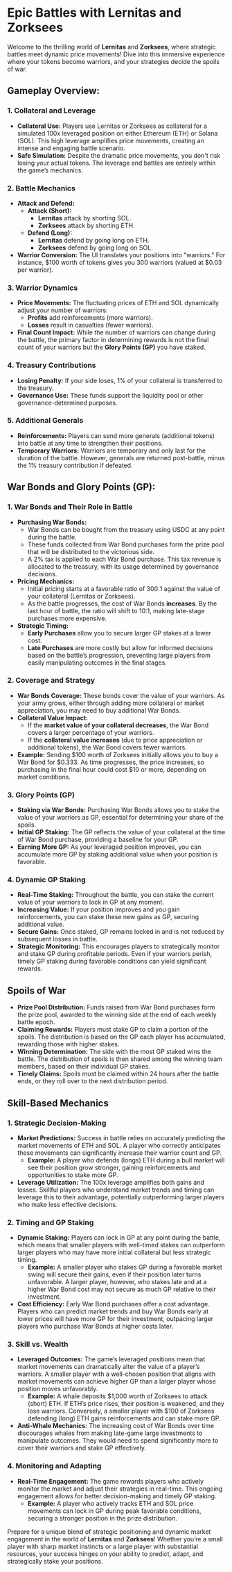 # Epic Battles with Lernitas and Zorksees

Welcome to the thrilling world of **Lernitas** and **Zorksees**, where strategic battles meet dynamic price movements! Dive into this immersive experience where your tokens become warriors, and your strategies decide the spoils of war.

## Gameplay Overview:

### 1. Collateral and Leverage

- **Collateral Use:** Players use Lernitas or Zorksees as collateral for a simulated 100x leveraged position on either Ethereum (ETH) or Solana (SOL). This high leverage amplifies price movements, creating an intense and engaging battle scenario.
- **Safe Simulation:** Despite the dramatic price movements, you don't risk losing your actual tokens. The leverage and battles are entirely within the game’s mechanics.

### 2. Battle Mechanics

- **Attack and Defend:**
  - **Attack (Short):**
    - **Lernitas** attack by shorting SOL.
    - **Zorksees** attack by shorting ETH.
  - **Defend (Long):**
    - **Lernitas** defend by going long on ETH.
    - **Zorksees** defend by going long on SOL.
- **Warrior Conversion:** The UI translates your positions into "warriors." For instance, $100 worth of tokens gives you 300 warriors (valued at $0.03 per warrior).

### 3. Warrior Dynamics

- **Price Movements:** The fluctuating prices of ETH and SOL dynamically adjust your number of warriors:
  - **Profits** add reinforcements (more warriors).
  - **Losses** result in casualties (fewer warriors).
- **Final Count Impact:** While the number of warriors can change during the battle, the primary factor in determining rewards is not the final count of your warriors but the **Glory Points (GP)** you have staked.

### 4. Treasury Contributions

- **Losing Penalty:** If your side loses, 1% of your collateral is transferred to the treasury.
- **Governance Use:** These funds support the liquidity pool or other governance-determined purposes.

### 5. Additional Generals

- **Reinforcements:** Players can send more generals (additional tokens) into battle at any time to strengthen their positions.
- **Temporary Warriors:** Warriors are temporary and only last for the duration of the battle. However, generals are returned post-battle, minus the 1% treasury contribution if defeated.

## War Bonds and Glory Points (GP):

### 1. War Bonds and Their Role in Battle

- **Purchasing War Bonds:**
  - War Bonds can be bought from the treasury using USDC at any point during the battle.
  - These funds collected from War Bond purchases form the prize pool that will be distributed to the victorious side.
  - A 2% tax is applied to each War Bond purchase. This tax revenue is allocated to the treasury, with its usage determined by governance decisions.
- **Pricing Mechanics:**
  - Initial pricing starts at a favorable ratio of 300:1 against the value of your collateral (Lernitas or Zorksees).
  - As the battle progresses, the cost of War Bonds **increases**. By the last hour of battle, the ratio will shift to 10:1, making late-stage purchases more expensive.
- **Strategic Timing:**
  - **Early Purchases** allow you to secure larger GP stakes at a lower cost.
  - **Late Purchases** are more costly but allow for informed decisions based on the battle’s progression, preventing large players from easily manipulating outcomes in the final stages.

### 2. Coverage and Strategy

- **War Bonds Coverage:** These bonds cover the value of your warriors. As your army grows, either through adding more collateral or market appreciation, you may need to buy additional War Bonds.
- **Collateral Value Impact:**
  - If the **market value of your collateral decreases**, the War Bond covers a larger percentage of your warriors.
  - If the **collateral value increases** (due to price appreciation or additional tokens), the War Bond covers fewer warriors.
- **Example:** Sending $100 worth of Zorksees initially allows you to buy a War Bond for $0.333. As time progresses, the price increases, so purchasing in the final hour could cost $10 or more, depending on market conditions.

### 3. Glory Points (GP)

- **Staking via War Bonds:** Purchasing War Bonds allows you to stake the value of your warriors as GP, essential for determining your share of the spoils.
- **Initial GP Staking:** The GP reflects the value of your collateral at the time of War Bond purchase, providing a baseline for your GP.
- **Earning More GP:** As your leveraged position improves, you can accumulate more GP by staking additional value when your position is favorable.

### 4. Dynamic GP Staking

- **Real-Time Staking:** Throughout the battle, you can stake the current value of your warriors to lock in GP at any moment.
- **Increasing Value:** If your position improves and you gain reinforcements, you can stake these new gains as GP, securing additional value.
- **Secure Gains:** Once staked, GP remains locked in and is not reduced by subsequent losses in battle.
- **Strategic Monitoring:** This encourages players to strategically monitor and stake GP during profitable periods. Even if your warriors perish, timely GP staking during favorable conditions can yield significant rewards.

## Spoils of War

- **Prize Pool Distribution:** Funds raised from War Bond purchases form the prize pool, awarded to the winning side at the end of each weekly battle epoch.
- **Claiming Rewards:** Players must stake GP to claim a portion of the spoils. The distribution is based on the GP each player has accumulated, rewarding those with higher stakes.
- **Winning Determination:** The side with the most GP staked wins the battle. The distribution of spoils is then shared among the winning team members, based on their individual GP stakes.
- **Timely Claims:** Spoils must be claimed within 24 hours after the battle ends, or they roll over to the next distribution period.

## Skill-Based Mechanics

### 1. Strategic Decision-Making

- **Market Predictions:** Success in battle relies on accurately predicting the market movements of ETH and SOL. A player who correctly anticipates these movements can significantly increase their warrior count and GP.
  - **Example:** A player who defends (longs) ETH during a bull market will see their position grow stronger, gaining reinforcements and opportunities to stake more GP.
- **Leverage Utilization:** The 100x leverage amplifies both gains and losses. Skillful players who understand market trends and timing can leverage this to their advantage, potentially outperforming larger players who make less effective decisions.

### 2. Timing and GP Staking

- **Dynamic Staking:** Players can lock in GP at any point during the battle, which means that smaller players with well-timed stakes can outperform larger players who may have more initial collateral but less strategic timing.
  - **Example:** A smaller player who stakes GP during a favorable market swing will secure their gains, even if their position later turns unfavorable. A larger player, however, who stakes late and at a higher War Bond cost may not secure as much GP relative to their investment.
- **Cost Efficiency:** Early War Bond purchases offer a cost advantage. Players who can predict market trends and buy War Bonds early at lower prices will have more GP for their investment, outpacing larger players who purchase War Bonds at higher costs later.

### 3. Skill vs. Wealth

- **Leveraged Outcomes:** The game’s leveraged positions mean that market movements can dramatically alter the value of a player’s warriors. A smaller player with a well-chosen position that aligns with market movements can achieve higher GP than a larger player whose position moves unfavorably.
  - **Example:** A whale deposits $1,000 worth of Zorksees to attack (short) ETH. If ETH’s price rises, their position is weakened, and they lose warriors. Conversely, a smaller player with $100 of Zorksees defending (long) ETH gains reinforcements and can stake more GP.
- **Anti-Whale Mechanics:** The increasing cost of War Bonds over time discourages whales from making late-game large investments to manipulate outcomes. They would need to spend significantly more to cover their warriors and stake GP effectively.

### 4. Monitoring and Adapting

- **Real-Time Engagement:** The game rewards players who actively monitor the market and adjust their strategies in real-time. This ongoing engagement allows for better decision-making and timely GP staking.
  - **Example:** A player who actively tracks ETH and SOL price movements can lock in GP during peak favorable conditions, securing a stronger position in the prize distribution.

Prepare for a unique blend of strategic positioning and dynamic market engagement in the world of **Lernitas** and **Zorksees**! Whether you’re a small player with sharp market instincts or a large player with substantial resources, your success hinges on your ability to predict, adapt, and strategically stake your positions.
